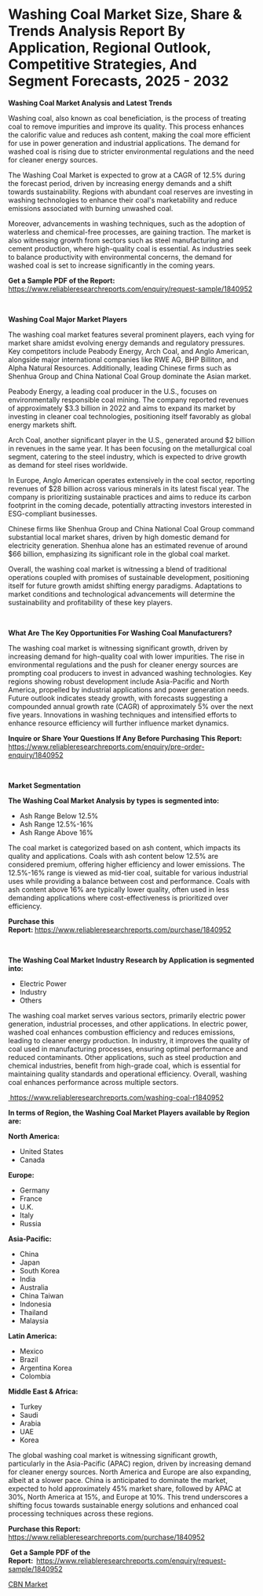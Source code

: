 <p><h1>Washing Coal Market Size, Share & Trends Analysis Report By Application, Regional Outlook, Competitive Strategies, And Segment Forecasts, 2025 - 2032</h1></p><p><strong>Washing Coal Market Analysis and Latest Trends</strong></p>
<p><p>Washing coal, also known as coal beneficiation, is the process of treating coal to remove impurities and improve its quality. This process enhances the calorific value and reduces ash content, making the coal more efficient for use in power generation and industrial applications. The demand for washed coal is rising due to stricter environmental regulations and the need for cleaner energy sources.</p><p>The Washing Coal Market is expected to grow at a CAGR of 12.5% during the forecast period, driven by increasing energy demands and a shift towards sustainability. Regions with abundant coal reserves are investing in washing technologies to enhance their coal's marketability and reduce emissions associated with burning unwashed coal. </p><p>Moreover, advancements in washing techniques, such as the adoption of waterless and chemical-free processes, are gaining traction. The market is also witnessing growth from sectors such as steel manufacturing and cement production, where high-quality coal is essential. As industries seek to balance productivity with environmental concerns, the demand for washed coal is set to increase significantly in the coming years.</p></p>
<p><strong>Get a Sample PDF of the Report:&nbsp;</strong> <a href="https://www.reliableresearchreports.com/enquiry/request-sample/1840952?utm_campaign=2286&utm_medium=2&utm_source=Github&utm_content=ia&utm_term=01042025&utm_id=washing-coal">https://www.reliableresearchreports.com/enquiry/request-sample/1840952</a></p>
<p>&nbsp;</p>
<p><strong>Washing Coal Major Market Players</strong></p>
<p><p>The washing coal market features several prominent players, each vying for market share amidst evolving energy demands and regulatory pressures. Key competitors include Peabody Energy, Arch Coal, and Anglo American, alongside major international companies like RWE AG, BHP Billiton, and Alpha Natural Resources. Additionally, leading Chinese firms such as Shenhua Group and China National Coal Group dominate the Asian market.</p><p>Peabody Energy, a leading coal producer in the U.S., focuses on environmentally responsible coal mining. The company reported revenues of approximately $3.3 billion in 2022 and aims to expand its market by investing in cleaner coal technologies, positioning itself favorably as global energy markets shift.</p><p>Arch Coal, another significant player in the U.S., generated around $2 billion in revenues in the same year. It has been focusing on the metallurgical coal segment, catering to the steel industry, which is expected to drive growth as demand for steel rises worldwide.</p><p>In Europe, Anglo American operates extensively in the coal sector, reporting revenues of $28 billion across various minerals in its latest fiscal year. The company is prioritizing sustainable practices and aims to reduce its carbon footprint in the coming decade, potentially attracting investors interested in ESG-compliant businesses.</p><p>Chinese firms like Shenhua Group and China National Coal Group command substantial local market shares, driven by high domestic demand for electricity generation. Shenhua alone has an estimated revenue of around $66 billion, emphasizing its significant role in the global coal market.</p><p>Overall, the washing coal market is witnessing a blend of traditional operations coupled with promises of sustainable development, positioning itself for future growth amidst shifting energy paradigms. Adaptations to market conditions and technological advancements will determine the sustainability and profitability of these key players.</p></p>
<p>&nbsp;</p>
<p><strong>What Are The Key Opportunities For Washing Coal Manufacturers?</strong></p>
<p><p>The washing coal market is witnessing significant growth, driven by increasing demand for high-quality coal with lower impurities. The rise in environmental regulations and the push for cleaner energy sources are prompting coal producers to invest in advanced washing technologies. Key regions showing robust development include Asia-Pacific and North America, propelled by industrial applications and power generation needs. Future outlook indicates steady growth, with forecasts suggesting a compounded annual growth rate (CAGR) of approximately 5% over the next five years. Innovations in washing techniques and intensified efforts to enhance resource efficiency will further influence market dynamics.</p></p>
<p><strong>Inquire or Share Your Questions If Any Before Purchasing This Report:</strong> <a href="https://www.reliableresearchreports.com/enquiry/pre-order-enquiry/1840952?utm_campaign=2286&utm_medium=2&utm_source=Github&utm_content=ia&utm_term=01042025&utm_id=washing-coal">https://www.reliableresearchreports.com/enquiry/pre-order-enquiry/1840952</a></p>
<p>&nbsp;</p>
<p><strong>Market Segmentation</strong></p>
<p><strong>The Washing Coal Market Analysis by types is segmented into:</strong></p>
<p><ul><li>Ash Range Below 12.5%</li><li>Ash Range 12.5%-16%</li><li>Ash Range Above 16%</li></ul></p>
<p><p>The coal market is categorized based on ash content, which impacts its quality and applications. Coals with ash content below 12.5% are considered premium, offering higher efficiency and lower emissions. The 12.5%-16% range is viewed as mid-tier coal, suitable for various industrial uses while providing a balance between cost and performance. Coals with ash content above 16% are typically lower quality, often used in less demanding applications where cost-effectiveness is prioritized over efficiency.</p></p>
<p><strong>Purchase this Report:&nbsp;</strong><a href="https://www.reliableresearchreports.com/purchase/1840952?utm_campaign=2286&utm_medium=2&utm_source=Github&utm_content=ia&utm_term=01042025&utm_id=washing-coal">https://www.reliableresearchreports.com/purchase/1840952</a></p>
<p>&nbsp;</p>
<p><strong>The Washing Coal Market Industry Research by Application is segmented into:</strong></p>
<p><ul><li>Electric Power</li><li>Industry</li><li>Others</li></ul></p>
<p><p>The washing coal market serves various sectors, primarily electric power generation, industrial processes, and other applications. In electric power, washed coal enhances combustion efficiency and reduces emissions, leading to cleaner energy production. In industry, it improves the quality of coal used in manufacturing processes, ensuring optimal performance and reduced contaminants. Other applications, such as steel production and chemical industries, benefit from high-grade coal, which is essential for maintaining quality standards and operational efficiency. Overall, washing coal enhances performance across multiple sectors.</p></p>
<p><a href="https://www.reliableresearchreports.com/washing-coal-r1840952?utm_campaign=2286&utm_medium=2&utm_source=Github&utm_content=ia&utm_term=01042025&utm_id=washing-coal">&nbsp;https://www.reliableresearchreports.com/washing-coal-r1840952</a></p>
<p><strong>In terms of Region, the Washing Coal Market Players available by Region are:</strong></p>
<p>
    <p> <strong> North America: </strong>
        <ul>
            <li>United States</li>
            <li>Canada</li>
        </ul>
        </p> 
    <p> <strong> Europe: </strong>
        <ul>
            <li>Germany</li>
            <li>France</li>
            <li>U.K.</li>
            <li>Italy</li>
            <li>Russia</li>
        </ul>
        </p> 
    <p> <strong> Asia-Pacific: </strong>
        <ul>
            <li>China</li>
            <li>Japan</li>
            <li>South Korea</li>
            <li>India</li>
            <li>Australia</li>
            <li>China Taiwan</li>
            <li>Indonesia</li>
            <li>Thailand</li>
            <li>Malaysia</li>
        </ul>
        </p> 
    <p> <strong> Latin America: </strong>
        <ul>
            <li>Mexico</li>
            <li>Brazil</li>
            <li>Argentina Korea</li>
            <li>Colombia</li>
        </ul>
        </p> 
    <p> <strong> Middle East & Africa: </strong>
        <ul>
            <li>Turkey</li>
            <li>Saudi</li>
            <li>Arabia</li>
            <li>UAE</li>
            <li>Korea</li>
        </ul>
    </p>
    </p>
<p><p>The global washing coal market is witnessing significant growth, particularly in the Asia-Pacific (APAC) region, driven by increasing demand for cleaner energy sources. North America and Europe are also expanding, albeit at a slower pace. China is anticipated to dominate the market, expected to hold approximately 45% market share, followed by APAC at 30%, North America at 15%, and Europe at 10%. This trend underscores a shifting focus towards sustainable energy solutions and enhanced coal processing techniques across these regions.</p></p>
<p><strong>Purchase this Report: </strong><a href="https://www.reliableresearchreports.com/purchase/1840952?utm_campaign=2286&utm_medium=2&utm_source=Github&utm_content=ia&utm_term=01042025&utm_id=washing-coal">https://www.reliableresearchreports.com/purchase/1840952</a></p>
<p>&nbsp;<strong>Get a Sample PDF of the Report:&nbsp;&nbsp;</strong><a href="https://www.reliableresearchreports.com/enquiry/request-sample/1840952?utm_campaign=2286&utm_medium=2&utm_source=Github&utm_content=ia&utm_term=01042025&utm_id=washing-coal">https://www.reliableresearchreports.com/enquiry/request-sample/1840952</a></p>
<p><strong></strong></p>
<p><p><a href="https://github.com/stillsfloria19981/Market-Research-Report-List-1/blob/main/cbn-market.md?utm_campaign=2286&utm_medium=2&utm_source=Github&utm_content=ia&utm_term=01042025&utm_id=washing-coal">CBN Market</a></p></p>